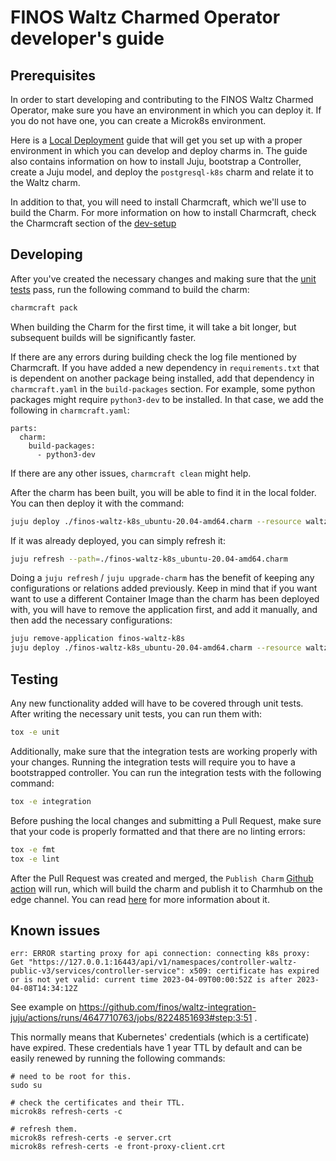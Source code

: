 # FINOS Waltz Charmed Operator developer's guide

## Prerequisites

In order to start developing and contributing to the FINOS Waltz Charmed Operator, make sure you have an environment in which you can deploy it. If you do not have one, you can create a Microk8s environment.

Here is a [Local Deployment](https://github.com/finos/waltz-juju-bundle/blob/main/docs/guides/LocalDeployment.md) guide that will get you set up with a proper environment in which you can develop and deploy charms in. The guide also contains information on how to install Juju, bootstrap a Controller, create a Juju model, and deploy the `postgresql-k8s` charm and relate it to the Waltz charm.

In addition to that, you will need to install Charmcraft, which we'll use to build the Charm. For more information on how to install Charmcraft, check the Charmcraft section of the [dev-setup](https://juju.is/docs/sdk/dev-setup)

## Developing

After you've created the necessary changes and making sure that the [unit tests](#Testing) pass, run the following command to build the charm:

```bash
charmcraft pack
```

When building the Charm for the first time, it will take a bit longer, but subsequent builds will be significantly faster.

If there are any errors during building check the log file mentioned by Charmcraft. If you have added a new dependency in ``requirements.txt`` that is dependent on another package being installed, add that dependency in ``charmcraft.yaml`` in the ``build-packages`` section. For example, some python packages might require ``python3-dev`` to be installed. In that case, we add the following in ``charmcraft.yaml``:

```
parts:
  charm:
    build-packages:
      - python3-dev
```

If there are any other issues, ``charmcraft clean`` might help.

After the charm has been built, you will be able to find it in the local folder. You can then deploy it with the command:

```bash
juju deploy ./finos-waltz-k8s_ubuntu-20.04-amd64.charm --resource waltz-image=ghcr.io/finos/waltz
```

If it was already deployed, you can simply refresh it:

```bash
juju refresh --path=./finos-waltz-k8s_ubuntu-20.04-amd64.charm
```

Doing a ``juju refresh`` / ``juju upgrade-charm`` has the benefit of keeping any configurations or relations added previously. Keep in mind that if you want want to use a different Container Image than the charm has been deployed with, you will have to remove the application first, and add it manually, and then add the necessary configurations:

```bash
juju remove-application finos-waltz-k8s
juju deploy ./finos-waltz-k8s_ubuntu-20.04-amd64.charm --resource waltz-image=<another-image>
```

## Testing

Any new functionality added will have to be covered through unit tests. After writing the necessary unit tests, you can run them with:

```bash
tox -e unit
```

Additionally, make sure that the integration tests are working properly with your changes. Running the integration tests will require you to have a bootstrapped controller. You can run the integration tests with the following command:

```bash
tox -e integration
```

Before pushing the local changes and submitting a Pull Request, make sure that your code is properly formatted and that there are no linting errors:

```bash
tox -e fmt
tox -e lint
```

After the Pull Request was created and merged, the ``Publish Charm`` [Github action](../.github/workflows/publish.yaml) will run, which will build the charm and publish it to Charmhub on the edge channel. You can read [here](CharmPublishing.md) for more information about it.

## Known issues

```
err: ERROR starting proxy for api connection: connecting k8s proxy: Get "https://127.0.0.1:16443/api/v1/namespaces/controller-waltz-public-v3/services/controller-service": x509: certificate has expired or is not yet valid: current time 2023-04-09T00:00:52Z is after 2023-04-08T14:34:12Z
```
See example on https://github.com/finos/waltz-integration-juju/actions/runs/4647710763/jobs/8224851693#step:3:51 .

This normally means that Kubernetes' credentials (which is a certificate) have expired. These credentials have 1 year TTL by default and can be easily renewed by running the following commands:

```
# need to be root for this.
sudo su

# check the certificates and their TTL.
microk8s refresh-certs -c

# refresh them.
microk8s refresh-certs -e server.crt
microk8s refresh-certs -e front-proxy-client.crt
```
